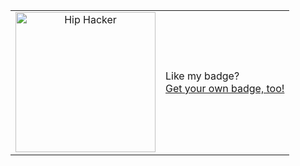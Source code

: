 <table>
 <tr><td align="center" valign="middle">
  <a href= "https://cloud.layer5.io/user/a5eb9e0a-c9e3-4b66-890c-8f018e729306?tab=badges&badge=first-interactive-terminal-session" >
    <img width="224px" src = "https://badges.layer5.io/assets/badges/first-interactive-terminal-session/first-interactive-terminal-session.png" alt = "Hip Hacker" />
  </a> 
  </td>
 <td>
Like my badge? <br />
<a href="https://badges.layer5.io">Get your own badge, too!</a>
</td></tr>
<table>
